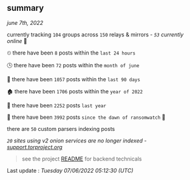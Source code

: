 
## summary
_june 7th, 2022_

currently tracking `104` groups across `150` relays & mirrors - _`53` currently online_ 📡

⏲ there have been `8` posts within the `last 24 hours`

🕓 there have been `72` posts within the `month of june`

📅 there have been `1057` posts within the `last 90 days`

🏚 there have been `1706` posts within the `year of 2022`

🚀 there have been `2252` posts `last year`

🦕 there have been `3992` posts `since the dawn of ransomwatch` 🐣

there are `50` custom parsers indexing posts

_`20` sites using v2 onion services are no longer indexed - [support.torproject.org](https://support.torproject.org/onionservices/v2-deprecation/)_

> see the project [README](https://github.com/jmousqueton/ransomwatch#readme) for backend technicals



Last update : _Tuesday 07/06/2022 05:12:30 (UTC)_

